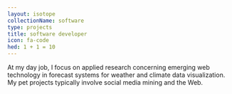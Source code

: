 ```yaml
---
layout: isotope
collectionName: software
type: projects
title: software developer
icon: fa-code
hed: 1 + 1 = 10
---
```


At my day job, I focus on applied research concerning emerging web technology in forecast systems for weather and climate data visualization. My pet projects typically involve social media mining and the Web.